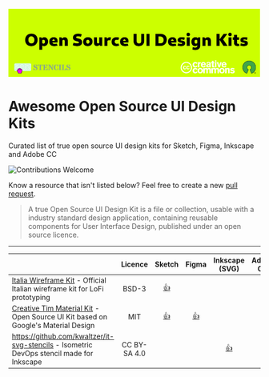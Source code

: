![cover](/cover.png)

# Awesome Open Source UI Design Kits

Curated list of true open source UI design kits for Sketch, Figma, Inkscape and Adobe CC

![Contributions Welcome](https://img.shields.io/badge/Contributions-welcome-blue.svg)

Know a resource that isn't listed below? Feel free to create a new [pull request](https://github.com/alexpate/awesome-design-systems/pulls).

> A true Open Source UI Design Kit is a file or collection, usable with a industry standard design application, containing reusable components for User Interface Design, published under an open source licence.
---

|                                                                                                                | Licence | Sketch | Figma | Inkscape (SVG) | Adobe CC                                | Photoshop |
| -------------------------------------------------------------------------------------------------------------- | :--------: |:--------: | :----------: | :-----------: | :---------------------------------------------------------------------------: | :--------: |
| [Italia Wireframe Kit](https://github.com/italia/design-wireframe-kit) - Official Italian wireframe kit for LoFi prototyping                                                       |   BSD-3          |     [👍](https://github.com/italia/design-wireframe-kit/raw/master/italia-Wire-kit.sketch)     |             |             |                         | |
| [Creative Tim Material Kit](https://github.com/creativetimofficial/material-kit) - Open Source UI Kit based on Google's Material Design                                                   |   MIT          |     [👍](https://github.com/creativetimofficial/material-kit/tree/sketch)     |            [👍](https://demos.creative-tim.com/material-kit-figma/presentation.html)         |                         | | [👍](https://github.com/creativetimofficial/material-kit/tree/photoshop) |
| https://github.com/kwaltzer/it-svg-stencils - Isometric DevOps stencil made for Inkscape | CC BY-SA 4.0 | | | [👍](https://github.com/kwaltzer/it-svg-stencils/blob/master/IT-stencils.svg) | | |


